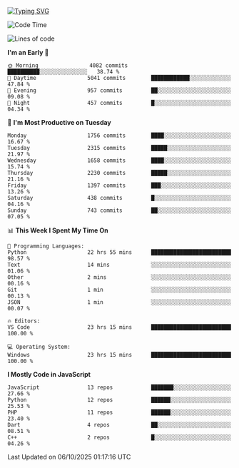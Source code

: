 [![Typing SVG](https://readme-typing-svg.demolab.com?font=Fira+Code&pause=1000&color=F7F7F7&random=false&width=435&lines=Hi+%F0%9F%91%8B%2C+I'm+Rafiu+Sidqi;Junior+Backend+Developer)](https://git.io/typing-svg)
<!--START_SECTION:waka-->
![Code Time](http://img.shields.io/badge/Code%20Time-1%2C065%20hrs%2031%20mins-blue)

![Lines of code](https://img.shields.io/badge/From%20Hello%20World%20I%27ve%20Written-3.4%20million%20lines%20of%20code-blue)

**I'm an Early 🐤** 

```text
🌞 Morning                4082 commits        ██████████░░░░░░░░░░░░░░░   38.74 % 
🌆 Daytime                5041 commits        ████████████░░░░░░░░░░░░░   47.84 % 
🌃 Evening                957 commits         ██░░░░░░░░░░░░░░░░░░░░░░░   09.08 % 
🌙 Night                  457 commits         █░░░░░░░░░░░░░░░░░░░░░░░░   04.34 % 
```
📅 **I'm Most Productive on Tuesday** 

```text
Monday                   1756 commits        ████░░░░░░░░░░░░░░░░░░░░░   16.67 % 
Tuesday                  2315 commits        █████░░░░░░░░░░░░░░░░░░░░   21.97 % 
Wednesday                1658 commits        ████░░░░░░░░░░░░░░░░░░░░░   15.74 % 
Thursday                 2230 commits        █████░░░░░░░░░░░░░░░░░░░░   21.16 % 
Friday                   1397 commits        ███░░░░░░░░░░░░░░░░░░░░░░   13.26 % 
Saturday                 438 commits         █░░░░░░░░░░░░░░░░░░░░░░░░   04.16 % 
Sunday                   743 commits         ██░░░░░░░░░░░░░░░░░░░░░░░   07.05 % 
```


📊 **This Week I Spent My Time On** 

```text
💬 Programming Languages: 
Python                   22 hrs 55 mins      █████████████████████████   98.57 % 
Text                     14 mins             ░░░░░░░░░░░░░░░░░░░░░░░░░   01.06 % 
Other                    2 mins              ░░░░░░░░░░░░░░░░░░░░░░░░░   00.16 % 
Git                      1 min               ░░░░░░░░░░░░░░░░░░░░░░░░░   00.13 % 
JSON                     1 min               ░░░░░░░░░░░░░░░░░░░░░░░░░   00.07 % 

🔥 Editors: 
VS Code                  23 hrs 15 mins      █████████████████████████   100.00 % 

💻 Operating System: 
Windows                  23 hrs 15 mins      █████████████████████████   100.00 % 
```

**I Mostly Code in JavaScript** 

```text
JavaScript               13 repos            ███████░░░░░░░░░░░░░░░░░░   27.66 % 
Python                   12 repos            ██████░░░░░░░░░░░░░░░░░░░   25.53 % 
PHP                      11 repos            ██████░░░░░░░░░░░░░░░░░░░   23.40 % 
Dart                     4 repos             ██░░░░░░░░░░░░░░░░░░░░░░░   08.51 % 
C++                      2 repos             █░░░░░░░░░░░░░░░░░░░░░░░░   04.26 % 
```




 Last Updated on 06/10/2025 01:17:16 UTC
<!--END_SECTION:waka-->
